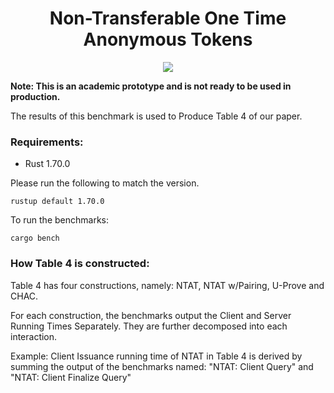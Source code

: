 <h1 align="center"> Non-Transferable One Time Anonymous Tokens </h1>

<p align="center">
   <a href="https://github.com/bufferhe4d/ntat/blob/main/LICENSE"><img src="https://img.shields.io/badge/license-MIT-blue.svg"></a>
</p>

**Note: This is an academic prototype and is not ready to be used in production.**

The results of this benchmark is used to Produce Table 4 of our paper.

### Requirements:
- Rust 1.70.0

Please run the following to match the version.

```
rustup default 1.70.0
```

To run the benchmarks:
```
cargo bench
```

### How Table 4 is constructed:
Table 4 has four constructions, namely: NTAT, NTAT w/Pairing, U-Prove and CHAC.

For each construction, the benchmarks output the Client and Server Running Times Separately. They are further decomposed into each interaction.

Example:
Client Issuance running time of NTAT in Table 4 is derived by summing the output of the benchmarks named: "NTAT: Client Query" and "NTAT: Client Finalize Query"
